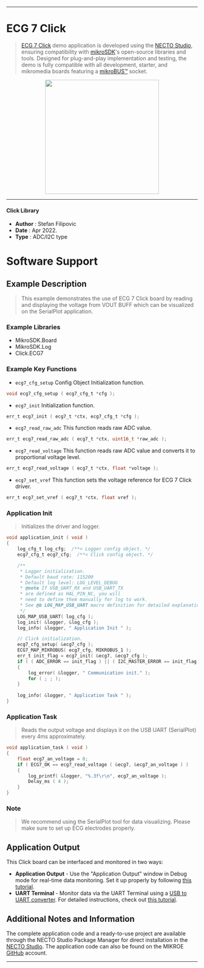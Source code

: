 
---
# ECG 7 Click

> [ECG 7 Click](https://www.mikroe.com/?pid_product=MIKROE-5214) demo application is developed using
the [NECTO Studio](https://www.mikroe.com/necto), ensuring compatibility with [mikroSDK](https://www.mikroe.com/mikrosdk)'s
open-source libraries and tools. Designed for plug-and-play implementation and testing, the demo is fully compatible with
all development, starter, and mikromedia boards featuring a [mikroBUS&trade;](https://www.mikroe.com/mikrobus) socket.

<p align="center">
  <img src="https://www.mikroe.com/?pid_product=MIKROE-5214&image=1" height=300px>
</p>

---

#### Click Library

- **Author**        : Stefan Filipovic
- **Date**          : Apr 2022.
- **Type**          : ADC/I2C type

# Software Support

## Example Description

> This example demonstrates the use of ECG 7 Click board by reading and displaying the voltage from VOUT BUFF which can be visualized on the SerialPlot application.

### Example Libraries

- MikroSDK.Board
- MikroSDK.Log
- Click.ECG7

### Example Key Functions

- `ecg7_cfg_setup` Config Object Initialization function.
```c
void ecg7_cfg_setup ( ecg7_cfg_t *cfg );
```

- `ecg7_init` Initialization function.
```c
err_t ecg7_init ( ecg7_t *ctx, ecg7_cfg_t *cfg );
```

- `ecg7_read_raw_adc` This function reads raw ADC value.
```c
err_t ecg7_read_raw_adc ( ecg7_t *ctx, uint16_t *raw_adc );
```

- `ecg7_read_voltage` This function reads raw ADC value and converts it to proportional voltage level.
```c
err_t ecg7_read_voltage ( ecg7_t *ctx, float *voltage );
```

- `ecg7_set_vref` This function sets the voltage reference for ECG 7 Click driver.
```c
err_t ecg7_set_vref ( ecg7_t *ctx, float vref );
```

### Application Init

> Initializes the driver and logger.

```c
void application_init ( void )
{
    log_cfg_t log_cfg;  /**< Logger config object. */
    ecg7_cfg_t ecg7_cfg;  /**< Click config object. */

    /** 
     * Logger initialization.
     * Default baud rate: 115200
     * Default log level: LOG_LEVEL_DEBUG
     * @note If USB_UART_RX and USB_UART_TX 
     * are defined as HAL_PIN_NC, you will 
     * need to define them manually for log to work. 
     * See @b LOG_MAP_USB_UART macro definition for detailed explanation.
     */
    LOG_MAP_USB_UART( log_cfg );
    log_init( &logger, &log_cfg );
    log_info( &logger, " Application Init " );

    // Click initialization.
    ecg7_cfg_setup( &ecg7_cfg );
    ECG7_MAP_MIKROBUS( ecg7_cfg, MIKROBUS_1 );
    err_t init_flag = ecg7_init( &ecg7, &ecg7_cfg );
    if ( ( ADC_ERROR == init_flag ) || ( I2C_MASTER_ERROR == init_flag ) )
    {
        log_error( &logger, " Communication init." );
        for ( ; ; );
    }
    
    log_info( &logger, " Application Task " );
}
```

### Application Task

> Reads the output voltage and displays it on the USB UART (SerialPlot) every 4ms approximately.

```c
void application_task ( void )
{
    float ecg7_an_voltage = 0;
    if ( ECG7_OK == ecg7_read_voltage ( &ecg7, &ecg7_an_voltage ) ) 
    {
        log_printf( &logger, "%.3f\r\n", ecg7_an_voltage );
        Delay_ms ( 4 );
    }
}
```

### Note

> We recommend using the SerialPlot tool for data visualizing. Please make sure to set up ECG electrodes properly.

## Application Output

This Click board can be interfaced and monitored in two ways:
- **Application Output** - Use the "Application Output" window in Debug mode for real-time data monitoring.
Set it up properly by following [this tutorial](https://www.youtube.com/watch?v=ta5yyk1Woy4).
- **UART Terminal** - Monitor data via the UART Terminal using
a [USB to UART converter](https://www.mikroe.com/click/interface/usb?interface*=uart,uart). For detailed instructions,
check out [this tutorial](https://help.mikroe.com/necto/v2/Getting%20Started/Tools/UARTTerminalTool).

## Additional Notes and Information

The complete application code and a ready-to-use project are available through the NECTO Studio Package Manager for 
direct installation in the [NECTO Studio](https://www.mikroe.com/necto). The application code can also be found on
the MIKROE [GitHub](https://github.com/MikroElektronika/mikrosdk_click_v2) account.

---
